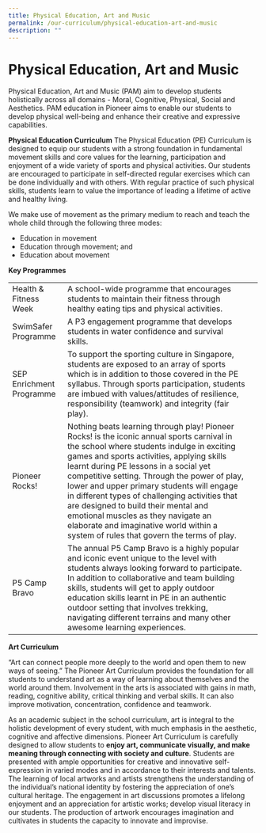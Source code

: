 ```yaml
---
title: Physical Education, Art and Music
permalink: /our-curriculum/physical-education-art-and-music
description: ""
---
```

# Physical Education, Art and Music

Physical Education, Art and Music (PAM) aim to develop students holistically across all domains - Moral, Cognitive, Physical, Social and Aesthetics.  PAM education in Pioneer aims to enable our students to develop physical well-being and enhance their creative and expressive capabilities.

**Physical Education Curriculum**
The Physical Education (PE) Curriculum is designed to equip our students with a strong foundation in fundamental movement skills and core values for the learning, participation and enjoyment of a wide variety of sports and physical activities.  Our students are encouraged to participate in self-directed regular exercises which can be done individually and with others.  With regular practice of such physical skills, students learn to value the importance of leading a lifetime of active and healthy living.  
 
We make use of movement as the primary medium to reach and teach the whole child through the following three modes:
 
* Education in movement
* Education through movement; and
* Education about movement

**Key Programmes**

|                          |                                                                                                                                                                                                                                                                                                                                                                                                                                                                                                                                                     |   |
|--------------------------|-----------------------------------------------------------------------------------------------------------------------------------------------------------------------------------------------------------------------------------------------------------------------------------------------------------------------------------------------------------------------------------------------------------------------------------------------------------------------------------------------------------------------------------------------------|---|
| Health & Fitness Week    | A school-wide programme that encourages students to maintain their fitness through healthy eating tips and physical activities.                                                                                                                                                                                                                                                                                                                                                                                                                     |   |
| SwimSafer Programme      | A P3 engagement programme that develops students in water confidence and survival skills.                                                                                                                                                                                                                                                                                                                                                                                                                                                           |   |
| SEP Enrichment Programme | To support the sporting culture in Singapore, students are exposed to an array of sports which is in addition to those covered in the PE syllabus. Through sports participation, students are imbued with values/attitudes of resilience, responsibility (teamwork) and integrity (fair play).                                                                                                                                                                                                                                                      |   |
| Pioneer Rocks!           | Nothing beats learning through play! Pioneer Rocks! is the iconic annual sports carnival in the school where students indulge in exciting games and sports activities, applying skills learnt during PE lessons in a social yet competitive setting. Through the power of play, lower and upper primary students will engage in different types of challenging activities that are designed to build their mental and emotional muscles as they navigate an elaborate and imaginative world within a system of rules that govern the terms of play. |   |
| P5 Camp Bravo            | The annual P5 Camp Bravo is a highly popular and iconic event unique to the level with students always looking forward to participate. In addition to collaborative and team building skills, students will get to apply outdoor education skills learnt in PE in an authentic outdoor setting that involves trekking, navigating different terrains and many other awesome learning experiences.                                                                                                                                                   |   |

**Art Curriculum**

“Art can connect people more deeply to the world and open them to new ways of seeing.” The Pioneer Art Curriculum provides the foundation for all students to understand art as a way of learning about themselves and the world around them.  Involvement in the arts is associated with gains in math, reading, cognitive ability, critical thinking and verbal skills.  It can also improve motivation, concentration, confidence and teamwork.

As an academic subject in the school curriculum, art is integral to the holistic development of every student, with much emphasis in the aesthetic, cognitive and affective dimensions. Pioneer Art Curriculum is carefully designed to allow students to **enjoy art, communicate visually, and make meaning through connecting with society and culture**. Students are presented with ample opportunities for creative and innovative self-expression in varied modes and in accordance to their interests and talents. The learning of local artworks and artists strengthens the understanding of the individual’s national identity by fostering the appreciation of one’s cultural heritage. The engagement in art discussions promotes a lifelong enjoyment and an appreciation for artistic works; develop visual literacy in our students. The production of artwork encourages imagination and cultivates in students the capacity to innovate and improvise.
